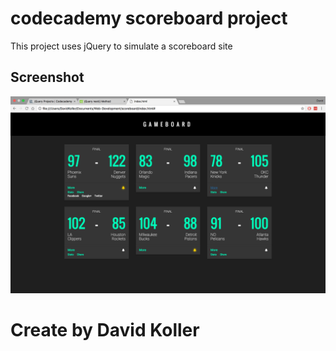 codecademy scoreboard project
=================================

This project uses jQuery to simulate a scoreboard site

## Screenshot
[![IMAGE ALT TEXT HERE](https://github.com/kolldavi/codeacadamy/blob/master/scoreboard/ScreenShotScoreBoard.png?raw=true)](http://www.dkoller.com/codeacadamy/scoreboard/index.html)



Create by David Koller
=======================
